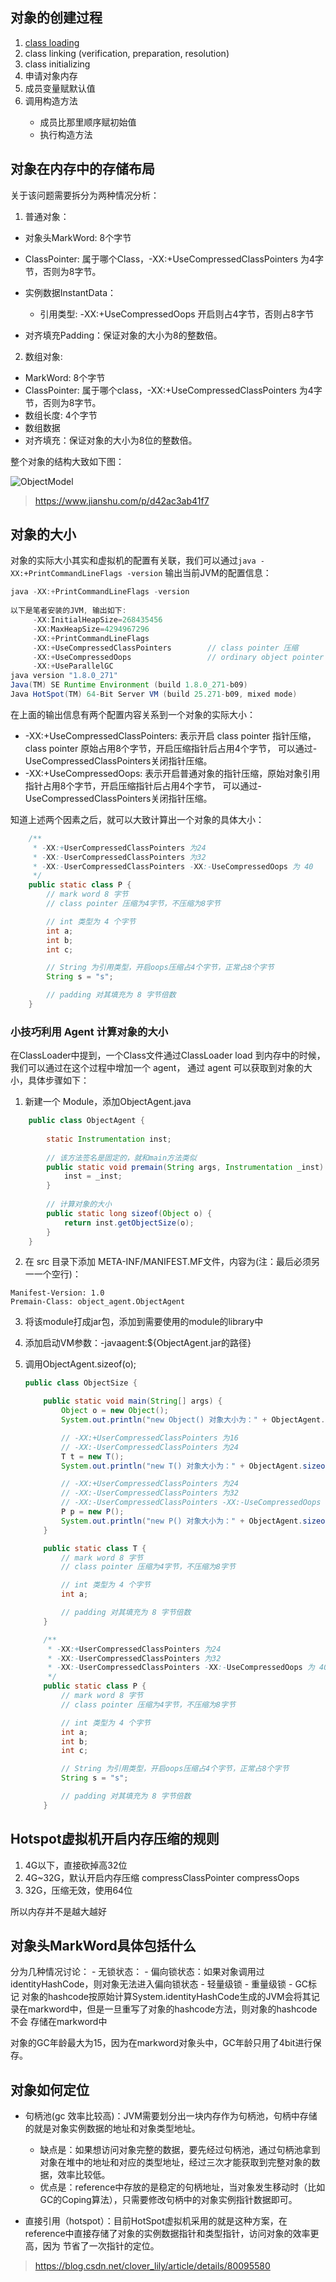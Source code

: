 ## 对象的创建过程
1. [class loading](../t02_class_loader)
2. class linking (verification, preparation, resolution)
3. class initializing
4. 申请对象内存
5. 成员变量赋默认值
6. 调用构造方法<init>
    - 成员比那里顺序赋初始值
    - 执行构造方法

## 对象在内存中的存储布局

关于该问题需要拆分为两种情况分析：

1. 普通对象：

- 对象头MarkWord: 8个字节

- ClassPointer: 属于哪个Class，-XX:+UseCompressedClassPointers 为4字节，否则为8字节。

- 实例数据InstantData：

    - 引用类型: -XX:+UseCompressedOops 开启则占4字节，否则占8字节


* 对齐填充Padding：保证对象的大小为8的整数倍。



2. 数组对象:

* MarkWord: 8个字节
* ClassPointer: 属于哪个class，-XX:+UseCompressedClassPointers 为4字节，否则为8字节。
* 数组长度: 4个字节
* 数组数据
* 对齐填充：保证对象的大小为8位的整数倍。

整个对象的结构大致如下图：

![ObjectModel](ObjectModel.png "ObjectModel")

> https://www.jianshu.com/p/d42ac3ab41f7

## 对象的大小

对象的实际大小其实和虚拟机的配置有关联，我们可以通过`java -XX:+PrintCommandLineFlags -version` 输出当前JVM的配置信息：

```java
java -XX:+PrintCommandLineFlags -version
        
以下是笔者安装的JVM, 输出如下:
     -XX:InitialHeapSize=268435456
     -XX:MaxHeapSize=4294967296
     -XX:+PrintCommandLineFlags
     -XX:+UseCompressedClassPointers        // class pointer 压缩
     -XX:+UseCompressedOops                 // ordinary object pointer 普通对象的指针压缩
     -XX:+UseParallelGC 
java version "1.8.0_271"
Java(TM) SE Runtime Environment (build 1.8.0_271-b09)
Java HotSpot(TM) 64-Bit Server VM (build 25.271-b09, mixed mode)
```

在上面的输出信息有两个配置内容关系到一个对象的实际大小：

- -XX:+UseCompressedClassPointers: 表示开启 class pointer 指针压缩，class pointer 原始占用8个字节，开启压缩指针后占用4个字节，
  可以通过-UseCompressedClassPointers关闭指针压缩。
- -XX:+UseCompressedOops: 表示开启普通对象的指针压缩，原始对象引用指针占用8个字节，开启压缩指针后占用4个字节，
  可以通过-UseCompressedClassPointers关闭指针压缩。

知道上述两个因素之后，就可以大致计算出一个对象的具体大小：

```java
    /**
     * -XX:+UserCompressedClassPointers 为24
     * -XX:-UserCompressedClassPointers 为32
     * -XX:-UserCompressedClassPointers -XX:-UseCompressedOops 为 40
     */
    public static class P {
        // mark word 8 字节
        // class pointer 压缩为4字节，不压缩为8字节

        // int 类型为 4 个字节
        int a;
        int b;
        int c;

        // String 为引用类型，开启oops压缩占4个字节，正常占8个字节
        String s = "s";

        // padding 对其填充为 8 字节倍数
    }
```

### 小技巧利用 Agent 计算对象的大小

在ClassLoader中提到，一个Class文件通过ClassLoader load 到内存中的时候，我们可以通过在这个过程中增加一个 agent，
通过 agent 可以获取到对象的大小，具体步骤如下：

1. 新建一个 Module，添加ObjectAgent.java
```java
    public class ObjectAgent {
    
        static Instrumentation inst;
    		
      	// 该方法签名是固定的，就和main方法类似
        public static void premain(String args, Instrumentation _inst) {
            inst = _inst;
        }
    
      	// 计算对象的大小
        public static long sizeof(Object o) {
            return inst.getObjectSize(o);
        }
    }
```
2. 在 src 目录下添加 META-INF/MANIFEST.MF文件，内容为(注：最后必须另一一个空行)：
```
Manifest-Version: 1.0
Premain-Class: object_agent.ObjectAgent

```
3. 将该module打成jar包，添加到需要使用的module的library中

4. 添加启动VM参数：-javaagent:${ObjectAgent.jar的路径}

5. 调用ObjectAgent.sizeof(o);

   ```java
   public class ObjectSize {
   
       public static void main(String[] args) {
           Object o = new Object();
           System.out.println("new Object() 对象大小为：" + ObjectAgent.sizeof(o));
   
           // -XX:+UserCompressedClassPointers 为16
           // -XX:-UserCompressedClassPointers 为24
           T t = new T();
           System.out.println("new T() 对象大小为：" + ObjectAgent.sizeof(t));
   
           // -XX:+UserCompressedClassPointers 为24
           // -XX:-UserCompressedClassPointers 为32
           // -XX:-UserCompressedClassPointers -XX:-UseCompressedOops 为 40
           P p = new P();
           System.out.println("new P() 对象大小为：" + ObjectAgent.sizeof(p));
       }
   
       public static class T {
           // mark word 8 字节
           // class pointer 压缩为4字节，不压缩为8字节
   
           // int 类型为 4 个字节
           int a;
   
           // padding 对其填充为 8 字节倍数
       }
   
       /**
        * -XX:+UserCompressedClassPointers 为24
        * -XX:-UserCompressedClassPointers 为32
        * -XX:-UserCompressedClassPointers -XX:-UseCompressedOops 为 40
        */
       public static class P {
           // mark word 8 字节
           // class pointer 压缩为4字节，不压缩为8字节
   
           // int 类型为 4 个字节
           int a;
           int b;
           int c;
   
           // String 为引用类型，开启oops压缩占4个字节，正常占8个字节
           String s = "s";
   
           // padding 对其填充为 8 字节倍数
       }
   ```

   

## Hotspot虚拟机开启内存压缩的规则
1. 4G以下，直接砍掉高32位
2. 4G~32G，默认开启内存压缩 compressClassPointer compressOops
3. 32G，压缩无效，使用64位

所以内存并不是越大越好

## 对象头MarkWord具体包括什么

 分为几种情况讨论：
    - 无锁状态：
    - 偏向锁状态：如果对象调用过 identityHashCode，则对象无法进入偏向锁状态
    - 轻量级锁
    - 重量级锁
    - GC标记
对象的hashcode按原始计算System.identityHashCode生成的JVM会将其记录在markword中，但是一旦重写了对象的hashcode方法，则对象的hashcode不会
存储在markword中

对象的GC年龄最大为15，因为在markword对象头中，GC年龄只用了4bit进行保存。

## 对象如何定位

- 句柄池(gc 效率比较高)：JVM需要划分出一块内存作为句柄池，句柄中存储的就是对象实例数据的地址和对象类型地址。
  * 缺点是：如果想访问对象完整的数据，要先经过句柄池，通过句柄池拿到对象在堆中的地址和对应的类型地址，经过三次才能获取到完整对象的数据，效率比较低。
  * 优点是：reference中存放的是稳定的句柄地址，当对象发生移动时（比如GC的Coping算法），只需要修改句柄中的对象实例指针数据即可。
    
- 直接引用（hotspot）：目前HotSpot虚拟机采用的就是这种方案，在reference中直接存储了对象的实例数据指针和类型指针，访问对象的效率更高，因为
节省了一次指针的定位。

> https://blog.csdn.net/clover_lily/article/details/80095580


